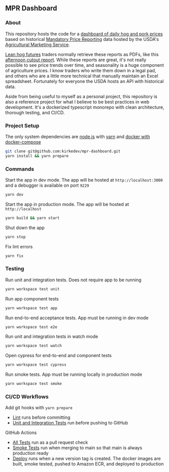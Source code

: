 MPR Dashboard
-------------

### About
This repository hosts the code for a [dashboard of daily hog and pork prices](https://mpr.kirke.dev) based on historical 
[Mandatory Price Reporting](https://mpr.datamart.ams.usda.gov/) data hosted by the USDA's [Agricultural Marketing Service](https://www.ams.usda.gov/).

[Lean hog futures](https://www.cmegroup.com/markets/agriculture/livestock/lean-hogs.html) traders normally retrieve 
these reports as PDFs, like this [afternoon cutout report](https://www.ams.usda.gov/mnreports/ams_2498.pdf).
While these reports are great, it's not really possible to see price trends over time, and seasonality is a huge component of agriculture prices. 
I know traders who write them down in a legal pad, and others who are a little more technical that manually maintain an Excel spreadsheet. 
Fortunately for everyone the USDA hosts an API with historical data.

Aside from being useful to myself as a personal project, this repository is also a reference project for what I 
believe to be best practices in web development. It's a dockerized typescript monorepo with clean architecture, 
thorough testing, and CI/CD.

### Project Setup
The only system dependencies are [node.js](https://nodejs.org/en/download/current) with [yarn](https://yarnpkg.com/getting-started/install) and [docker with docker-compose](https://docs.docker.com/desktop/)

```bash
git clone git@github.com:kirkedev/mpr-dashboard.git
yarn install && yarn prepare
```

### Commands
Start the app in dev mode. The app will be hosted at `http://localhost:3000` and a debugger is available on port `9229`
```bash
yarn dev   
```

Start the app in production mode. The app will be hosted at `http://localhost`
```bash
yarn build && yarn start
```

Shut down the app
```bash
yarn stop
```

Fix lint errors
```bash
yarn fix
```

### Testing
Run unit and integration tests. Does not require app to be running 
```bash
yarn workspace test unit
```

Run app component tests
```bash
yarn workspace test app
```

Run end-to-end acceptance tests. App must be running in dev mode
```bash
yarn workspace test e2e
```

Run unit and integration tests in watch mode
```bash
yarn workspace test watch
```

Open cypress for end-to-end and component tests
```bash
yarn workspace test cypress
```

Run smoke tests. App must be running locally in production mode
```bash
yarn workspace test smoke
```

### CI/CD Workflows
Add git hooks with `yarn prepare`
* [Lint](./.githooks/pre-commit) runs before committing
* [Unit and Integration Tests](./.githooks/pre-push) run before pushing to GitHub

GitHub Actions
* [All Tests](.github/workflows/test.yaml) run as a pull request check
* [Smoke Tests](.github/workflows/smoke.yaml) run when merging to main so that main is always production ready
* [Deploy](.github/workflows/deploy.yaml) runs when a new version tag is created. The docker images are built, smoke tested, pushed to Amazon ECR, and deployed to production

